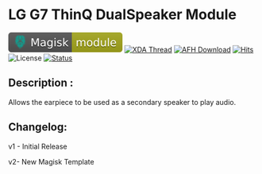 # LG G7 ThinQ DualSpeaker Module
[![Magisk Module](https://raw.githubusercontent.com/acervenky/magiskbadge/master/assets/magiskflat.svg)](https://github.com/topjohnwu/Magisk) [![XDA Thread](https://img.shields.io/badge/XDA-Thread-orange.svg)](https://forum.xda-developers.com/lg-g7-thinq/themes/magisk-dual-speaker-mod-lg-g7-t4038649) [![AFH Download](
https://img.shields.io/badge/AFH-Download-brightgreen.svg)](https://androidfilehost.com/?w=files&flid=304496) [![Hits](https://hits.seeyoufarm.com/api/count/incr/badge.svg?url=https%3A%2F%2Fgithub.com%2Facervenky%2Fg7dualspkr)](https://hits.seeyoufarm.com) ![License](
https://img.shields.io/badge/license-MIT-green) [![Status](
https://img.shields.io/badge/status-EOL-inactive)](https://techterms.com/definition/eol)

## Description :
Allows the earpiece to be used as a secondary speaker to play audio.

## Changelog:
v1 - Initial Release

v2- New Magisk Template
